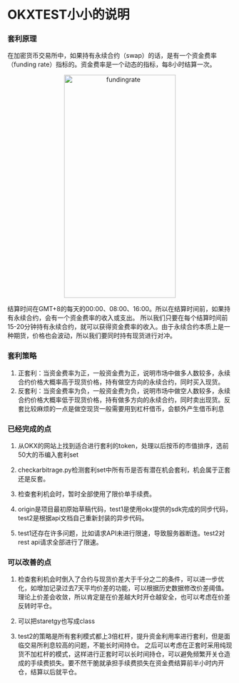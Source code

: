 # OKXTEST小小的说明

### 套利原理
在加密货币交易所中，如果持有永续合约（swap）的话，是有一个资金费率（funding rate）指标的。资金费率是一个动态的指标，每8小时结算一次。
<p align="center">
<img alt="fundingrate" height="500" src="https://www.okx.com/cdn/assets/plugins/announcements/contentful/tofttmniq0qv/7qPES7FdPRnqwPywfZIbIR/15a7c6b3b0d9a1fd0a93a27b7dfbf6c7/11.jpg" width="250"/>
</p>
结算时间在GMT+8的每天的00:00、08:00、16:00。所以在结算时间前，如果持有永续合约，会有一个资金费率的收入或支出。
所以我们只要在每个结算时间前15-20分钟持有永续合约，就可以获得资金费率的收入。由于永续合约本质上是一种期货，价格也会波动，所以我们要同时持有现货进行对冲。

### 套利策略
1. 正套利：当资金费率为正，一般资金费为正，说明市场中做多人数较多，永续合约价格大概率高于现货价格，持有做空方向的永续合约，同时买入现货。
2. 反套利：当资金费率为负，一般资金费为负，说明市场中做空人数较多，永续合约价格大概率低于现货价格，持有做多方向的永续合约，同时卖出现货。反套比较麻烦的一点是做空现货一般需要用到杠杆借币，会额外产生借币利息

### 已经完成的点

1. 从OKX的网站上找到适合进行套利的token，处理以后按币的市值排序，选前50大的币编入套利set

2. checkarbitrage.py检测套利set中所有币是否有潜在机会套利，机会属于正套还是反套。

3. 检查套利机会时，暂时全部使用了限价单手续费。

4. origin是项目最初原始草稿代码，test1是使用okx提供的sdk完成的同步代码，test2是根据api文档自己重新封装的异步代码。

5. test1还存在许多问题，比如请求API未进行限速，导致服务器断连。test2对rest api请求全部进行了限速。


### 可以改善的点

1. 检查套利机会时倒入了合约与现货价差大于千分之二的条件，可以进一步优化，如增加记录过去7天平均价差的功能，可以根据历史数据修改价差阈值。理论上价差会收敛，所以肯定是在价差越大时开仓越安全，也可以考虑在价差反转时平仓。

2. 可以把staretgy也写成class

3. test2的策略是所有套利模式都上3倍杠杆，提升资金利用率进行套利，但是面临交易所利息较高的问题，不能长时间持仓。 之后可以考虑在正套时采用纯现货不加杠杆的模式，这样进行正套时可以长时间持仓，可以避免频繁开关仓造成的手续费损失。要不然干脆就承担手续费损失在资金费结算前半小时内开仓，结算以后就平仓。